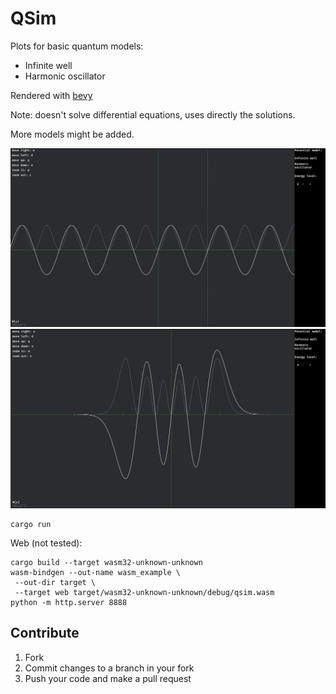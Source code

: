 # QSim

Plots for basic quantum models:

- Infinite well
- Harmonic oscillator

Rendered with [bevy](https://bevyengine.org)

Note: doesn't solve differential equations, uses directly the solutions.

More models might be added.

![alt text](img/plot1.png)
![alt text](img/plot2.png)

```
cargo run
```

Web (not tested):

```
cargo build --target wasm32-unknown-unknown
wasm-bindgen --out-name wasm_example \
 --out-dir target \
 --target web target/wasm32-unknown-unknown/debug/qsim.wasm
python -m http.server 8888
```

## Contribute

1. Fork
2. Commit changes to a branch in your fork
3. Push your code and make a pull request
